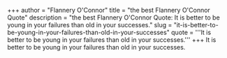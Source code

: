 +++
author = "Flannery O'Connor"
title = "the best Flannery O'Connor Quote"
description = "the best Flannery O'Connor Quote: It is better to be young in your failures than old in your successes."
slug = "it-is-better-to-be-young-in-your-failures-than-old-in-your-successes"
quote = '''It is better to be young in your failures than old in your successes.'''
+++
It is better to be young in your failures than old in your successes.
